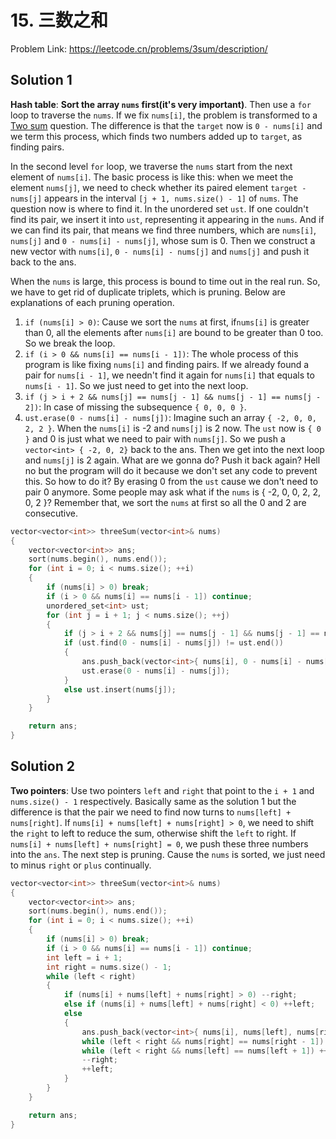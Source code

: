 # 15. 三数之和

Problem Link: https://leetcode.cn/problems/3sum/description/

## Solution 1
**Hash table**: **Sort the array `nums` first(it's very important)**. Then use a `for` loop to traverse the `nums`. If we fix  `nums[i]`, the problem is transformed to a [Two sum](https://github.com/SakuraMayAi/LintCode/blob/main/Hashtable/1.%20%E4%B8%A4%E6%95%B0%E4%B9%8B%E5%92%8C.md) question. The difference is that the `target` now is `0 - nums[i]` and we term this process, which finds two numbers added up to `target`, as finding pairs.

In the second level `for` loop, we traverse the `nums`  start from the next element of `nums[i]`.    The basic process is like this: when we meet the element `nums[j]`, we need to check whether its paired element `target - nums[j]` appears in the interval  `[j + 1, nums.size() - 1]` of `nums`.    The question now is where to find it.    In the unordered set `ust`.    If one couldn't find its pair, we insert it into `ust`, representing it appearing in the `nums`.    And if we can find its pair, that means we find three numbers, which are `nums[i]`, `nums[j]` and `0 - nums[i] - nums[j]`, whose sum is 0. Then we construct a new vector with `nums[i]`, `0 - nums[i] - nums[j]` and `nums[j]` and push it back to the ans.

When the `nums` is large, this process is bound to time out in the real run. So, we have to get rid of duplicate triplets, which is pruning. Below are explanations of each pruning operation.

1. `if (nums[i] > 0)`: Cause we sort the `nums` at first, if`nums[i]` is greater than 0, all the elements after `nums[i]` are bound to be greater than 0 too.    So we break the loop.
2. `if (i > 0 && nums[i] == nums[i - 1])`: The whole process of this program is like fixing `nums[i]` and finding pairs.    If we already found a pair for `nums[i - 1]`, we needn't find it again for `nums[i]` that equals to `nums[i - 1]`.    So we just need to get into the next loop.
3. `if (j > i + 2 && nums[j] == nums[j - 1] && nums[j - 1] == nums[j - 2])`: In case of missing the subsequence `{ 0, 0, 0 }`.
4. `ust.erase(0 - nums[i] - nums[j])`: Imagine such an array `{ -2, 0, 0, 2, 2 }`.    When the `nums[i]` is -2 and `nums[j]` is 2 now.    The `ust` now is `{ 0 }` and 0 is just what we need to pair with `nums[j]`.    So we push a `vector<int> { -2, 0, 2}` back to the ans. Then we get into the next loop and `nums[j]` is 2 again.    What are we gonna do?    Push it back again?    Hell no but the program will do it because we don't set any code to prevent this. So how to do it?    By erasing 0 from the `ust` cause we don't need to pair 0 anymore.    Some people may ask what if the `nums` is { -2, 0, 0, 2, 2, 0, 2 }?    Remember that, we sort the `nums` at first so all the 0 and 2 are consecutive.
```cpp
vector<vector<int>> threeSum(vector<int>& nums)
{
    vector<vector<int>> ans;
    sort(nums.begin(), nums.end());
    for (int i = 0; i < nums.size(); ++i)
    {
        if (nums[i] > 0) break;
        if (i > 0 && nums[i] == nums[i - 1]) continue;
        unordered_set<int> ust;
        for (int j = i + 1; j < nums.size(); ++j)
        {
            if (j > i + 2 && nums[j] == nums[j - 1] && nums[j - 1] == nums[j - 2]) continue;
            if (ust.find(0 - nums[i] - nums[j]) != ust.end())
            {
                ans.push_back(vector<int>{ nums[i], 0 - nums[i] - nums[j], nums[j] });
                ust.erase(0 - nums[i] - nums[j]);
            }
            else ust.insert(nums[j]);
        }
    }

    return ans;
}
```

## Solution 2

**Two pointers**: Use two pointers `left` and `right` that point to the `i + 1` and `nums.size() - 1` respectively.  Basically same as the solution 1 but the difference is that the pair we need to find now turns to `nums[left] + nums[right]`.  If `nums[i] + nums[left] + nums[right] > 0`, we need to shift the `right` to left to reduce the sum, otherwise shift the `left` to right.  If `nums[i] + nums[left] + nums[right] = 0`, we push these three numbers into the `ans`.  The next step is pruning.  Cause the `nums` is sorted, we just need to minus `right` or `plus` continually. 

```cpp
vector<vector<int>> threeSum(vector<int>& nums)
{
    vector<vector<int>> ans;
    sort(nums.begin(), nums.end());
    for (int i = 0; i < nums.size(); ++i)
    {
        if (nums[i] > 0) break;
        if (i > 0 && nums[i] == nums[i - 1]) continue;
        int left = i + 1;
        int right = nums.size() - 1;
        while (left < right)
        {
            if (nums[i] + nums[left] + nums[right] > 0) --right;
            else if (nums[i] + nums[left] + nums[right] < 0) ++left;
            else
            {
                ans.push_back(vector<int>{ nums[i], nums[left], nums[right] });
                while (left < right && nums[right] == nums[right - 1]) --right;
                while (left < right && nums[left] == nums[left + 1]) ++left;
                --right;
                ++left;
            }
        }
    }

    return ans;
}
```

